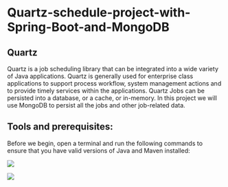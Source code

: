 # Quartz-schedule-project-with-Spring-Boot-and-MongoDB

## Quartz

Quartz is a job scheduling library that can be integrated into a wide variety of Java applications. Quartz is generally used for enterprise class applications to support process workflow, system management actions and to provide timely services within the applications.
Quartz Jobs can be persisted into a database, or a cache, or in-memory. In this project we will use MongoDB to persist all the jobs and other job-related data.

## Tools and prerequisites:

Before we begin, open a terminal and run the following commands to ensure that you have valid versions of Java and Maven installed:

![](https://github.com/kazaia/Quartz-schedule-project-with-Spring-Boot-and-MongoDB/blob/master/Images/01.png)

![](https://ibb.co/yB8sNY2)
